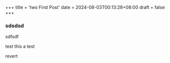 +++
title = 'two First Post'
date = 2024-08-03T00:13:28+08:00
draft = false
+++
### sdsdsd

sdfsdf

test this a test

revert

